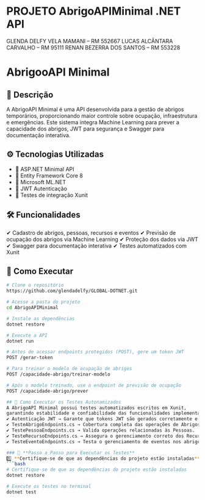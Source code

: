 # PROJETO AbrigoAPIMinimal .NET API
GLENDA DELFY VELA MAMANI – RM 552667 LUCAS ALCÂNTARA CARVALHO – RM 95111 RENAN BEZERRA DOS SANTOS – RM 553228
# AbrigooAPI Minimal 

## 📖 Descrição
A AbrigoAPI Minimal é uma API desenvolvida para a gestão de abrigos temporários, proporcionando maior controle sobre ocupação, infraestrutura e emergências. Este sistema integra Machine Learning 
para prever a capacidade dos abrigos, JWT para segurança e Swagger para documentação interativa.

## ⚙️ Tecnologias Utilizadas
- 🔹 ASP.NET Minimal API
- 🔹 Entity Framework Core 8
- 🔹 Microsoft ML.NET
- 🔹 JWT Autenticação
- 🔹 Testes de integração Xunit
  
## 🛠️ Funcionalidades
✔ Cadastro de abrigos, pessoas, recursos e eventos
✔ Previsão de ocupação dos abrigos via Machine Learning 
✔ Proteção dos dados via JWT 
✔ Swagger para documentação interativa 
✔ Testes automatizados com Xunit

## 🚀 Como Executar
```bash
# Clone o repositório
https://github.com/glendadelfy/GLOBAL-DOTNET.git

# Acesse a pasta do projeto
cd AbrigoAPIMinimal

# Instale as dependências
dotnet restore

# Execute a API
dotnet run

# Antes de acessar endpoints protegidos (POST), gere um token JWT
POST /gerar-token

# Para treinar o modelo de ocupação de abrigos
POST /capacidade-abrigo/treinar-modelo

# Após o modelo treinado, use o endpoint de previsão de ocupação
POST /capacidade-abrigo/prever

## 🚀 Como Executar os Testes Autonamizados
A AbrigoAPI Minimal possui testes automatizados escritos em Xunit,
garantindo estabilidade e confiabilidade das funcionalidades implementadas. Os testes cobrem áreas essenciais como:
✔ Autenticação JWT → Garante que tokens JWT são gerados corretamente e protegem endpoints.
✔ TesteAbrigoEndpoints.cs → Cobertura completa das operações de Abrigos.
✔ TestePessoaEndpoints.cs → Valida operações relacionadas às Pessoas.
✔ TesteRecursoEndpoints.cs → Assegura o gerenciamento correto dos Recursos.
✔ TesteEventoEndpoints.cs → Testa o gerenciamento de eventos nos abrigos.

### 📌 **Passo a Passo para Executar os Testes**
1️⃣ **Certifique-se de que as dependências do projeto estão instaladas**
```bash
# Certifique-se de que as dependências do projeto estão instaladas
dotnet restore

# Execute os testes no terminal
dotnet test


